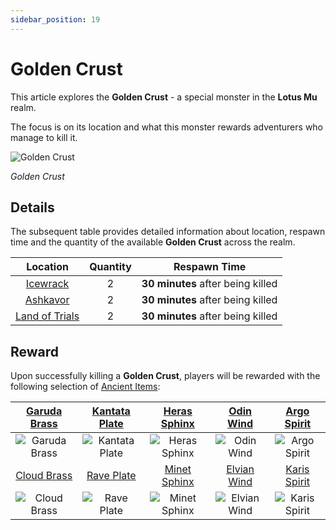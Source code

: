 ```yaml
---
sidebar_position: 19
---
```


# Golden Crust

This article explores the **Golden Crust** - a special monster in the **Lotus Mu** realm.

The focus is on its location and what this monster rewards adventurers who manage to kill it.

![Golden Crust](/img/monsters/special/golden/golden-crust.jpg)

_Golden Crust_

## Details

The subsequent table provides detailed information about location, respawn time and the quantity of the available **Golden Crust** across the realm.

|                Location                | Quantity |           Respawn Time            |
| :------------------------------------: | :------: | :-------------------------------: |
|       [Icewrack](/maps/icewrack)       |    2     | **30 minutes** after being killed |
|       [Ashkavor](/maps/ashkavor)       |    2     | **30 minutes** after being killed |
| [Land of Trials](/maps/land-of-trials) |    2     | **30 minutes** after being killed |

## Reward

Upon successfully killing a **Golden Crust**, players will be rewarded with the following selection of [Ancient Items](/items/ancient-items):

| [Garuda Brass](/items/ancient-items/#ancient-sets) | [Kantata Plate](/items/ancient-items/#ancient-sets) | [Heras Sphinx](/items/ancient-items/#ancient-sets) |  [Odin Wind](/items/ancient-items/#ancient-sets)  | [Argo Spirit](/items/ancient-items/#ancient-sets)  |
| :------------------------------------------------: | :-------------------------------------------------: | :------------------------------------------------: | :-----------------------------------------------: | :------------------------------------------------: |
|  ![Garuda Brass](/img/items/armors/dk/brass.png)   |  ![Kantata Plate](/img/items/armors/dk/plate.png)   |  ![Heras Sphinx](/img/items/armors/dw/sphinx.png)  |    ![Odin Wind](/img/items/armors/fe/wind.png)    |  ![Argo Spirit](/img/items/armors/fe/spirit.png)   |
| [Cloud Brass](/items/ancient-items/#ancient-sets)  |  [Rave Plate](/items/ancient-items/#ancient-sets)   | [Minet Sphinx](/items/ancient-items/#ancient-sets) | [Elvian Wind](/items/ancient-items/#ancient-sets) | [Karis Spirit](/items/ancient-items/#ancient-sets) |
|   ![Cloud Brass](/img/items/armors/dk/brass.png)   |    ![Rave Plate](/img/items/armors/dk/plate.png)    |  ![Minet Sphinx](/img/items/armors/dw/sphinx.png)  |   ![Elvian Wind](/img/items/armors/fe/wind.png)   |  ![Karis Spirit](/img/items/armors/fe/spirit.png)  |

